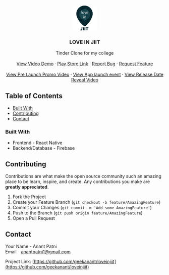 <br />
<p align="center">
  <a href="https://github.com/geekanant/loveinjiit">
    <img src="assets/logo.png" alt="Logo" width="80" height="80">
  </a>

  <h3 align="center">LOVE IN JIIT</h3>

  <p align="center">
    Tinder Clone for my college
    <br />
    <br />
    <a href="https://www.youtube.com/watch?v=knpIQj43emUi" target="_blank">View Video Demo</a>
    ·
    <a href="https://play.google.com/store/apps/details?id=com.loveinjiit" target="_blank">Play Store Link</a>
    ·
    <a href="https://github.com/geekanant/loveinjiit/issues" target="_blank">Report Bug</a>
    ·
    <a href="https://github.com/geekanant/loveinjiit/issues" target="_blank">Request Feature</a>
    <br />
    <br />
    <a href="https://www.youtube.com/watch?v=HjSqPhGXyCc" target="_blank">View Pre Launch Promo Video</a>
    ·
    <a href="https://www.youtube.com/watch?v=aFCrnkrseh8" target="_blank">View App launch event</a>
    ·
    <a href="https://www.youtube.com/watch?v=P2qUQp0djYs" target="_blank">View Release Date Reveal Video</a>
  </p>
</p>

<!-- TABLE OF CONTENTS -->

## Table of Contents

- [Built With](#built-with)
- [Contributing](#contributing)
- [Contact](#contact)

### Built With

- []()Frontend - React Native
- []()Backend/Database - Firebase

## Contributing

Contributions are what make the open source community such an amazing place to be learn, inspire, and create. Any contributions you make are **greatly appreciated**.

1. Fork the Project
2. Create your Feature Branch (`git checkout -b feature/AmazingFeature`)
3. Commit your Changes (`git commit -m 'Add some AmazingFeature'`)
4. Push to the Branch (`git push origin feature/AmazingFeature`)
5. Open a Pull Request

## Contact

Your Name - Anant Patni
<br />
Email - anantpatni1@gmail.com

Project Link: [https://github.com/geekanant/loveinjiit](https://github.com/geekanant/loveinjiit)

